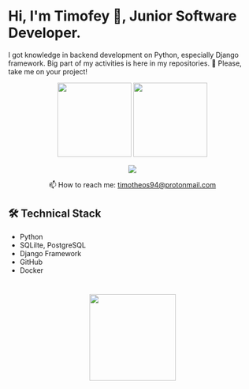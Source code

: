 # Hi, I'm Timofey 👋, Junior Software Developer. 
I got knowledge in backend development on Python, especially Django framework.
Big part of my activities is here in my repositories. 🙏 Please, take me on your project! 

<p align='center'>
   <a href="https://github-readme-stats.vercel.app/api?username=gorrrrrr&show_icons=true&count_private=true"><img
           height=150
           src="https://github-readme-stats.vercel.app/api?username=gorrrrrr&show_icons=true&count_private=true"/></a>
   <a href="https://github.com/romankh3/github-readme-stats"><img height=150
                                                                  src="https://github-readme-stats.vercel.app/api/top-langs/?username=gorrrrrr&layout=compact"/></a>
</p>

<p align='center'>
   <a href="https://www.linkedin.com/in/gorrrrrr/">
       <img src="https://img.shields.io/badge/linkedin-%230077B5.svg?&style=for-the-badge&logo=linkedin&logoColor=white"/>
   </a>
<p align='center'>
   📫 How to reach me: <a href='mailto:timotheos94@protonmail.com'>timotheos94@protonmail.com</a>
</p>

## 🛠 Technical Stack
*   Python
*   SQLilte, PostgreSQL
*   Django Framework
*   GitHub
*   Docker

<div align="center" style="margin: 40px 0">
   <a href="https://github.com/gorrrrrr/github-profile-views-counter">
       <img width="175px" src="https://komarev.com/ghpvc/?username=gorrrrrr&color=DE002D">
   </a>
</div>
